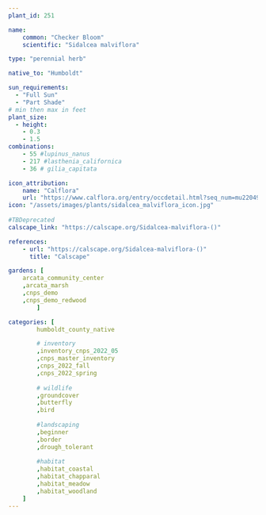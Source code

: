 ```yaml
---
plant_id: 251 

name: 
    common: "Checker Bloom"  
    scientific: "Sidalcea malviflora"  

type: "perennial herb"

native_to: "Humboldt"

sun_requirements:
  - "Full Sun"
  - "Part Shade"
# min then max in feet
plant_size:
  - height: 
    - 0.3 
    - 1.5
combinations: 
    - 55 #lupinus_nanus
    - 217 #lasthenia_californica
    - 36 # gilia_capitata

icon_attribution: 
    name: "Calflora"
    url: "https://www.calflora.org/entry/occdetail.html?seq_num=mu22049"
icon: "/assets/images/plants/sidalcea_malviflora_icon.jpg"
 
#TBDeprecated
calscape_link: "https://calscape.org/Sidalcea-malviflora-()"

references:
    - url: "https://calscape.org/Sidalcea-malviflora-()" 
      title: "Calscape"

gardens: [
    arcata_community_center
    ,arcata_marsh
    ,cnps_demo
    ,cnps_demo_redwood
        ]

categories: [
        humboldt_county_native

        # inventory
        ,inventory_cnps_2022_05
        ,cnps_master_inventory
        ,cnps_2022_fall
        ,cnps_2022_spring
        
        # wildlife
        ,groundcover
        ,butterfly
        ,bird
        
        #landscaping
        ,beginner
        ,border 
        ,drough_tolerant
    
        #habitat
        ,habitat_coastal
        ,habitat_chapparal
        ,habitat_meadow
        ,habitat_woodland
    ]
---
```








